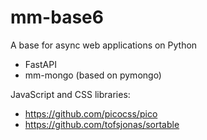 # mm-base6

A base for async web applications on Python
- FastAPI
- mm-mongo (based on pymongo)


JavaScript and CSS libraries:
- https://github.com/picocss/pico
- https://github.com/tofsjonas/sortable

